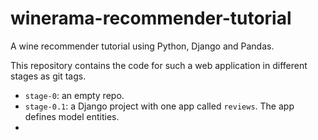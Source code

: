 # winerama-recommender-tutorial

A wine recommender tutorial using Python, Django and Pandas.  

This repository contains the code for such a web application in different stages as git tags.  

- `stage-0`: an empty repo.  
- `stage-0.1`: a Django project with one app called `reviews`. The app defines model entities.  
- 

